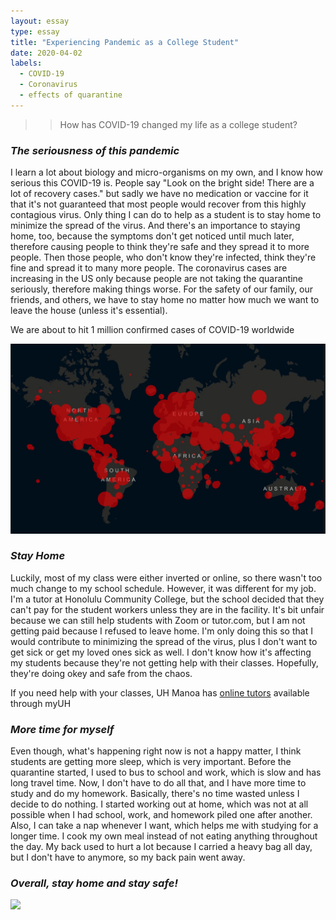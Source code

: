 ```yaml
---
layout: essay
type: essay
title: "Experiencing Pandemic as a College Student"
date: 2020-04-02
labels:
  - COVID-19
  - Coronavirus
  - effects of quarantine
---
```

 >> How has COVID-19 changed my life as a college student?

### *The seriousness of this pandemic*
I learn a lot about biology and micro-organisms on my own, and
I know how serious this COVID-19 is. People say "Look on the 
bright side! There are a lot of recovery cases." but sadly we 
have no medication or vaccine for it that it's not guaranteed
that most people would recover from this highly contagious virus. 
Only thing I can do to help as a student is to stay home to 
minimize the spread of the virus. And there's an importance to 
staying home, too, because the symptoms don't get noticed until
much later, therefore causing people to think they're safe and 
they spread it to more people. Then those people, who
don't know they're infected, think they're fine and spread it 
to many more people. The coronavirus cases are increasing in the 
US only because people are not taking the quarantine seriously, 
therefore making things worse. For the safety of our family, 
our friends, and others, we have to stay home no matter how much
we want to leave the house (unless it's essential). 

<i class="globe icon"></i> We are about to hit 1 million confirmed cases of COVID-19 worldwide 

<img class="ui huge centered rounded image" src="/images/map.JPG">

### *Stay Home*
Luckily, most of my class were either inverted or online, so there
wasn't too much change to my school schedule. However, it was
different for my job. I'm a tutor at Honolulu Community College, 
but the school decided that they can't pay for the student workers
unless they are in the facility. It's bit unfair because
we can still help students with Zoom or tutor.com, but I am not 
getting paid because I refused to leave home. I'm only doing this
so that I would contribute to minimizing the spread of the virus, 
plus I don't want to get sick or get my loved ones sick as well.
I don't know how it's affecting my students because they're not
getting help with their classes. Hopefully, they're doing okey
and safe from the chaos. 

<i class="info icon"></i> If you need help with your
classes, UH Manoa has <a href="https://www.hawaii.edu/tutor/index.php" target="_blank">online tutors</a>
available through myUH

### *More time for myself*
Even though, what's happening right now is not a happy matter, 
I think students are getting more sleep, which is very important. 
Before the quarantine started, I used to bus to school and work, 
which is slow and has long travel time. Now, I don't have
to do all that, and I have more time to study and do my homework.
Basically, there's no time wasted unless I decide to do nothing. 
I started working out at home, which was not at all possible 
when I had school, work, and homework piled one after another. Also,
I can take a nap whenever I want, which helps me with studying for
a longer time. I cook my own meal instead of not eating anything 
throughout the day. My back used to hurt a lot because I carried
a heavy bag all day, but I don't have to anymore, so my back pain
went away. 

### *Overall, stay home and stay safe!*
<img class="ui huge centered rounded image" src="/images/doctors.jpg.JPG">
<br/>